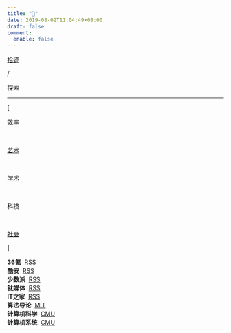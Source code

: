 ```yaml
---
title: "🔦"
date: 2019-08-02T11:04:49+08:00
draft: false
comment:
  enable: false
---
```


<div class="nav-tab">
  <a href="../../cages"><p class="not">拾迹</p></a>
  <p class="now">/</p><p class="now">探索</p>
</div>

---

<div class="nav-tab">
  <p class="bord">[</p>
  <a href="../tool"><p class="not">效率</p></a>&nbsp;
  <a href="../tool-art"><p class="not">艺术</p></a>&nbsp;
  <a href="../tool-sci"><p class="not">学术</p></a>&nbsp;
  <p class="now">科技</p>&nbsp;
  <a href="../tool-social"><p class="not">社会</p></a>
  <p class="bord">]</p>
</div>

<div class="little-box">
  <div class="little-box-cover">
    <span class="image-description"><b>36氪</b>&nbsp;
      <a href="https://36kr.com/feed" target="_blank">RSS</a>
    </span>
  </div>
  <div class="little-box-cover">
    <span class="image-description"><b>酷安</b>&nbsp;
      <a href="https://rsshub.app/coolapk/tuwen-xinxian" target="_blank">RSS</a>
    </span>
  </div>
  <div class="little-box-cover">
    <span class="image-description"><b>少数派</b>&nbsp;
      <a href="https://sspai.com/feed" target="_blank">RSS</a>
    </span>
  </div>
  <div class="little-box-cover">
    <span class="image-description"><b>钛媒体</b>&nbsp;
      <a href="http://www.tmtpost.com/feed" target="_blank">RSS</a>
    </span>
  </div>
  <div class="little-box-cover">
    <span class="image-description"><b>IT之家</b>&nbsp;
      <a href="https://www.ithome.com/rss/" target="_blank">RSS</a>
    </span>
  </div>
</div>

<div class="little-box">
  <div class="little-box-cover">
    <span class="image-description"><b>算法导论</b>&nbsp;
      <a href="https://www.bilibili.com/video/BV1Kx411f7bL" target="_blank">MIT</a>
    </span>
  </div>
  <div class="little-box-cover">
    <span class="image-description"><b>计算机科学</b>&nbsp;
      <a href="https://www.bilibili.com/video/BV1Mu411Z7LJ" target="_blank">CMU</a>
    </span>
  </div>
  <div class="little-box-cover">
    <span class="image-description"><b>计算机系统</b>&nbsp;
      <a href="https://www.bilibili.com/video/BV1iW411d7hd" target="_blank">CMU</a>
    </span>
  </div>
</div>

